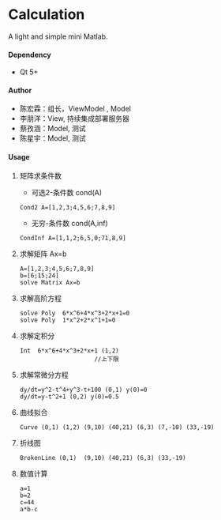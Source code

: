 # Calculation

A light and simple mini Matlab.

#### Dependency

* Qt 5+

#### Author

* 陈宏霖：组长，ViewModel , Model
* 李朋洋：View, 持续集成部署服务器
* 蔡孜涵：Model, 测试
* 陈星宇：Model, 测试

#### Usage

1. 矩阵求条件数    

   * 可选2-条件数 cond(A)  

   ~~~ 
   Cond2 A=[1,2,3;4,5,6;7,8,9]
   ~~~

   * 无穷-条件数 cond(A,inf)

   ~~~
   CondInf A=[1,1,2;6,5,0;71,8,9]
   ~~~

2. 求解矩阵 Ax=b  

   ~~~
   A=[1,2,3;4,5,6;7,8,9]
   b=[6;15;24]
   solve Matrix Ax=b
   ~~~

3. 求解高阶方程  

   ~~~
   solve Poly  6*x^6+4*x^3+2*x+1=0
   solve Poly  1*x^2+2*x^1+1=0
   ~~~

4. 求解定积分  

   ~~~
   Int  6*x^6+4*x^3+2*x+1 (1,2)		
                        //上下限
   ~~~

5. 求解常微分方程  

   ```
   dy/dt=y^2-t^4+y^3-t+100 (0,1) y(0)=0
   dy/dt=y-t^2+1 (0,2) y(0)=0.5
   ```

6. 曲线拟合 

   ~~~
   Curve (0,1) (1,2) (9,10) (40,21) (6,3) (7,-10) (33,-19)
   ~~~

7. 折线图

   ~~~
   BrokenLine (0,1)  (9,10) (40,21) (6,3) (33,-19)
   ~~~

8. 数值计算

   ~~~
   a=1
   b=2
   c=44
   a*b-c
   ~~~

   ​